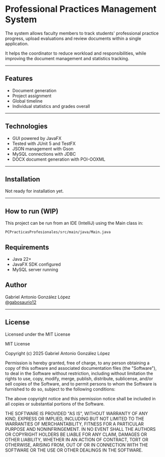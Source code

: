 # Professional Practices Management System

The system allows faculty members to track students' professional practice progress, upload evaluations and review documents within a single application.

It helps the coordinator to reduce workload and responsibilities, while improving the document management and statistics tracking.

---

## Features

- Document generation
- Project assignment
- Global timeline
- Individual statistics and grades overall

---

## Technologies

- GUI powered by JavaFX
- Tested with JUnit 5 and TestFX
- JSON management with Gson
- MySQL connections with JDBC
- DOCX document generation with POI-OOXML

---

## Installation

Not ready for installation yet.

---

## How to run (WIP)

This project can be run from an IDE (IntelliJ) using the Main class in:

```
PCPracticasProfesionales/src/main/java/Main.java
```

## Requirements
- Java 22+
- JavaFX SDK configured
- MySQL server running

## Author

Gabriel Antonio González López  
[@gabosaurio12](https://github.com/gabosaurio12)

---

## License

Licensed under the MIT License

MIT License

Copyright (c) 2025 Gabriel Antonio González López

Permission is hereby granted, free of charge, to any person obtaining a copy
of this software and associated documentation files (the "Software"), to deal
in the Software without restriction, including without limitation the rights
to use, copy, modify, merge, publish, distribute, sublicense, and/or sell
copies of the Software, and to permit persons to whom the Software is
furnished to do so, subject to the following conditions:

The above copyright notice and this permission notice shall be included in all
copies or substantial portions of the Software.

THE SOFTWARE IS PROVIDED "AS IS", WITHOUT WARRANTY OF ANY KIND, EXPRESS OR
IMPLIED, INCLUDING BUT NOT LIMITED TO THE WARRANTIES OF MERCHANTABILITY,
FITNESS FOR A PARTICULAR PURPOSE AND NONINFRINGEMENT. IN NO EVENT SHALL THE
AUTHORS OR COPYRIGHT HOLDERS BE LIABLE FOR ANY CLAIM, DAMAGES OR OTHER
LIABILITY, WHETHER IN AN ACTION OF CONTRACT, TORT OR OTHERWISE, ARISING FROM,
OUT OF OR IN CONNECTION WITH THE SOFTWARE OR THE USE OR OTHER DEALINGS IN THE
SOFTWARE.
